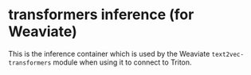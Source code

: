 # transformers inference (for Weaviate)

This is the inference container which is used by the Weaviate
`text2vec-transformers` module when using it to connect to Triton.
